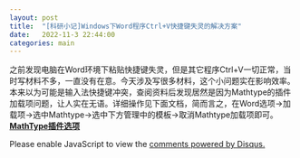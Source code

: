 ```yaml
---
layout: post
title:  "[科研小记]Windows下Word程序Ctrl+V快捷键失灵的解决方案"
date:   2022-11-3 22:44:00
categories: main
---
```


之前发现电脑在Word环境下粘贴快捷键失灵，但是其它程序Ctrl+V一切正常，当时写材料不多，一直没有在意。今天涉及写很多材料，这个小问题实在影响效率。本来以为可能是输入法快捷键冲突，查阅资料后发现居然是因为Mathtype的插件加载项问题，让人实在无语。详细操作见下面文档，简而言之，在Word选项->加载项->选中Mathtype->选中下方管理中的模板->取消Mathtype加载项即可。
<br>
[**MathType插件选项**](https://jingyan.baidu.com/article/b7001fe1400ca94f7282dde6.html)
<br>
<div id="disqus_thread"></div>
<script>

/**
*  RECOMMENDED CONFIGURATION VARIABLES: EDIT AND UNCOMMENT THE SECTION BELOW TO INSERT DYNAMIC VALUES FROM YOUR PLATFORM OR CMS.
*  LEARN WHY DEFINING THESE VARIABLES IS IMPORTANT: https://disqus.com/admin/universalcode/#configuration-variables*/
/*
var disqus_config = function () {
this.page.url = PAGE_URL;  // Replace PAGE_URL with your page's canonical URL variable
this.page.identifier = PAGE_IDENTIFIER; // Replace PAGE_IDENTIFIER with your page's unique identifier variable
};
*/
(function() { // DON'T EDIT BELOW THIS LINE
var d = document, s = d.createElement('script');
s.src = 'https://nathendrake.disqus.com/embed.js';
s.setAttribute('data-timestamp', +new Date());
(d.head || d.body).appendChild(s);
})();
</script>
<noscript>Please enable JavaScript to view the <a href="https://disqus.com/?ref_noscript">comments powered by Disqus.</a></noscript>
